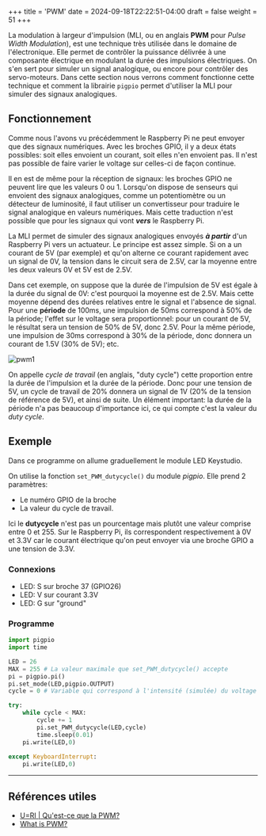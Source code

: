 +++
title = 'PWM'
date = 2024-09-18T22:22:51-04:00
draft = false
weight = 51
+++

La modulation à largeur d'impulsion (MLI, ou en anglais **PWM** pour *Pulse Width Modulation*), est une technique très utilisée dans le domaine de l'électronique. Elle permet de contrôler la puissance délivrée à une composante électrique en modulant la durée des impulsions électriques. On s'en sert pour simuler un signal analogique, ou encore pour contrôler des servo-moteurs.
Dans cette section nous verrons comment fonctionne cette technique et comment la librairie ``pigpio`` permet d'utiliser la MLI pour simuler des signaux analogiques.

## Fonctionnement
Comme nous l'avons vu précédemment le Raspberry Pi ne peut envoyer que des signaux numériques. Avec les broches GPIO, il y a deux états possibles: soit elles envoient un courant, soit elles n'en envoient pas. Il n'est pas possible de faire varier le voltage sur celles-ci de façon continue.

Il en est de même pour la réception de signaux: les broches GPIO ne peuvent lire que les valeurs 0 ou 1.
Lorsqu'on dispose de senseurs qui envoient des signaux analogiques, comme un potentiomètre ou un détecteur de luminosité, il faut utiliser un convertisseur pour traduire le signal analogique en valeurs numériques. Mais cette traduction n'est possible que pour les signaux qui vont ***vers*** le Raspberry Pi.

La MLI permet de simuler des signaux analogiques envoyés ***à partir*** d'un Raspberry Pi vers un actuateur.
Le principe est assez simple. Si on a un courant de 5V (par exemple) et qu'on alterne ce courant rapidement avec un signal de 0V, la tension dans le circuit sera de 2.5V, car la moyenne entre les deux valeurs 0V et 5V est de 2.5V.

Dans cet exemple, on suppose que la durée de l'impulsion de 5V est égale à la durée du signal de 0V: c'est pourquoi la moyenne est de 2.5V. Mais cette moyenne dépend des durées relatives entre le signal et l'absence de signal. Pour une **période** de 100ms, une impulsion de 50ms correspond à 50% de la période; l'effet sur le voltage sera proportionnel: pour un courant de 5V, le résultat sera un tension de 50% de 5V, donc 2.5V. Pour la même période, une impulsion de 30ms correspond à 30% de la période, donc donnera un courant de 1.5V (30% de 5V); etc.

![pwm1](/420-314/images/pwm1.png)

On appelle *cycle de travail* (en anglais, "duty cycle") cette proportion entre la durée de l'impulsion et la durée de la période. Donc pour une tension de 5V, un cycle de travail de 20% donnera un signal de 1V (20% de la tension de référence de 5V), et ainsi de suite. Un élément important: la durée de la période n'a pas beaucoup d'importance ici, ce qui compte c'est la valeur du *duty cycle*.


## Exemple 
Dans ce programme on allume graduellement le module LED Keystudio.

On utilise la fonction `set_PWM_dutycycle()` du module *pigpio*. Elle prend 2 paramètres:
+ Le numéro GPIO de la broche
+ La valeur du cycle de travail.

Ici le **dutycycle** n'est pas un pourcentage mais plutôt une valeur comprise entre 0 et 255. Sur le Raspberry Pi, ils correspondent respectivement à 0V et 3.3V car le courant électrique qu'on peut envoyer via une broche GPIO a une tension de 3.3V.

### Connexions
+ LED: S sur broche 37 (GPIO26)
+ LED: V sur courant 3.3V
+ LED: G sur "ground"

### Programme
```python
import pigpio
import time

LED = 26
MAX = 255 # La valeur maximale que set_PWM_dutycycle() accepte
pi = pigpio.pi()
pi.set_mode(LED,pigpio.OUTPUT)
cycle = 0 # Variable qui correspond à l'intensité (simulée) du voltage

try:
    while cycle < MAX:
        cycle += 1
        pi.set_PWM_dutycycle(LED,cycle)
        time.sleep(0.01)
    pi.write(LED,0)
    
except KeyboardInterrupt:
    pi.write(LED,0)
```
-------------------------------

## Références utiles
- [U=RI | Qu'est-ce que la PWM?](https://www.youtube.com/watch?v=CSReyYwbGRY)
- [What is PWM?](https://www.youtube.com/watch?v=B_Ysdv1xRbA)
